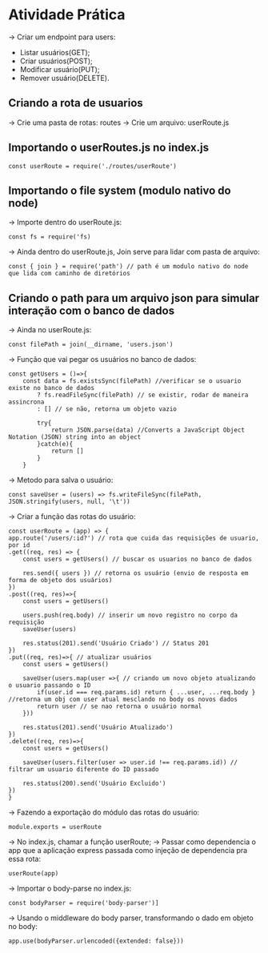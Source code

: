 # Atividade Prática

-> Criar um endpoint para users:

- Listar usuários(GET);
- Criar usuários(POST);
- Modificar usuário(PUT);
- Remover usuário(DELETE).

## Criando a rota de usuarios

-> Crie uma pasta de rotas: routes
-> Crie um arquivo: userRoute.js

## Importando o userRoutes.js no index.js

    const userRoute = require('./routes/userRoute')

## Importando o file system (modulo nativo do node)

-> Importe dentro do userRoute.js:

    const fs = require('fs)

-> Ainda dentro do userRoute.js, Join serve para lidar com pasta de arquivo:

    const { join } = require('path') // path é um modulo nativo do node que lida com caminho de diretórios

## Criando o path para um arquivo json para simular interação com o banco de dados

-> Ainda no userRoute.js:

    const filePath = join(__dirname, 'users.json')

-> Função que vai pegar os usuários no banco de dados:

    const getUsers = ()=>{
        const data = fs.existsSync(filePath) //verificar se o usuario existe no banco de dados
            ? fs.readFileSync(filePath) // se existir, rodar de maneira assincrona
            : [] // se não, retorna um objeto vazio

            try{
                return JSON.parse(data) //Converts a JavaScript Object Notation (JSON) string into an object
            }catch(e){
                return []
            }
        }

-> Metodo para salva o usuário:

    const saveUser = (users) => fs.writeFileSync(filePath, JSON.stringify(users, null, '\t'))

-> Criar a função das rotas do usuário:

    const userRoute = (app) => {
    app.route('/users/:id?') // rota que cuida das requisições de usuario, por id
    .get((req, res) => {
        const users = getUsers() // buscar os usuarios no banco de dados

        res.send({ users }) // retorna os usuário (envio de resposta em forma de objeto dos usuários)
    })
    .post((req, res)=>{
        const users = getUsers()

        users.push(req.body) // inserir um novo registro no corpo da requisição
        saveUser(users)

        res.status(201).send('Usuário Criado') // Status 201
    })
    .put((req, res)=>{ // atualizar usuários
        const users = getUsers()

        saveUser(users.map(user =>{ // criando um novo objeto atualizando o usuario passando o ID
            if(user.id === req.params.id) return { ...user, ...req.body } //retorna um obj com user atual mesclando no body os novos dados
            return user // se nao retorna o usuário normal
        }))

        res.status(201).send('Usuário Atualizado')
    })
    .delete((req, res)=>{
        const users = getUsers()

        saveUser(users.filter(user => user.id !== req.params.id)) // filtrar um usuario diferente do ID passado
    
        res.status(200).send('Usuário Excluido')
    })
    }


-> Fazendo a exportação do módulo das rotas do usuário:

    module.exports = userRoute

-> No index.js, chamar a função userRoute;
-> Passar como dependencia o app que a aplicação express passada como injeção de dependencia pra essa rota:

    userRoute(app)

-> Importar o body-parse no index.js:

    const bodyParser = require('body-parser')]

-> Usando o middleware do body parser, transformando o dado em objeto no body:

    app.use(bodyParser.urlencoded({extended: false}))